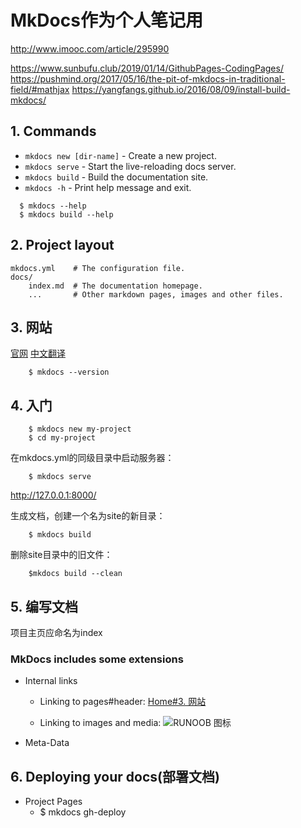 # MkDocs作为个人笔记用
<http://www.imooc.com/article/295990>

<https://www.sunbufu.club/2019/01/14/GithubPages-CodingPages/>
<https://pushmind.org/2017/05/16/the-pit-of-mkdocs-in-traditional-field/#mathjax>
<https://yangfangs.github.io/2016/08/09/install-build-mkdocs/>

## 1. Commands

* `mkdocs new [dir-name]` - Create a new project.
* `mkdocs serve` - Start the live-reloading docs server.
* `mkdocs build` - Build the documentation site.
* `mkdocs -h` - Print help message and exit.
```
  $ mkdocs --help
  $ mkdocs build --help
```

## 2. Project layout

    mkdocs.yml    # The configuration file.
    docs/
        index.md  # The documentation homepage.
        ...       # Other markdown pages, images and other files.

## 3. 网站
[官网](https://www.mkdocs.org/)
[中文翻译](https://mkdocs.zimoapps.com/)

```
    $ mkdocs --version
```

## 4. 入门
```
    $ mkdocs new my-project
    $ cd my-project
```

在mkdocs.yml的同级目录中启动服务器：
```
    $ mkdocs serve
```

<http://127.0.0.1:8000/>

生成文档，创建一个名为site的新目录：
```
    $ mkdocs build
```

删除site目录中的旧文件：
```
    $mkdocs build --clean
```

## 5. 编写文档
项目主页应命名为index

### MkDocs includes some extensions

* Internal links

    * Linking to pages#header: [Home#3. 网站](README.md#3)

    * Linking to images and media: ![RUNOOB 图标](img/runoob-logo.png)

* Meta-Data

## 6. Deploying your docs(部署文档)
* Project Pages
    * $ mkdocs gh-deploy